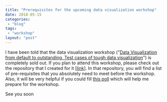 ```yaml
---
title: "Prerequisites for the upcoming data visualization workshop"
date: 2018-05-15
categories: 
 - "blog"
tags: 
 - "workshop"
layout: "post"
---
```


I have been told that the data visualization workshop ("[Data Visualization from default to outstanding. Test cases of tough data visualization](http://gorelik.net/2018/05/01/i-will-host-a-data-visualization-workshop-at-israels-biggest-data-science-event/)") is completely sold out. If you plan to attend this workshop, please check out the repository that I created for it [[link](https://github.com/bgbg/datascience_dataviz_workshop)]. In that repository, you will find a list of pre-requisites that you absolutely need to meet before the workshop. Also, it will be very helpful if you could fill [this poll](http://bit.ly/ds2018dataviz) which will help me prepare for the workshop.

See you soon

 

 
